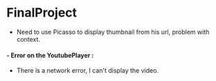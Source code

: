 # FinalProject

- Need to use Picasso to display thumbnail from his url, problem with context.
 
 
#### - Error on the YoutubePlayer :

  - There is a network error, I can't display the video.
